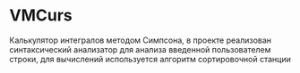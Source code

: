 # VMCurs
Калькулятор интегралов
методом Симпсона, в проекте реализован синтаксический анализатор для анализа введенной пользователем строки, для вычислений используется алгоритм сортировочной станции
